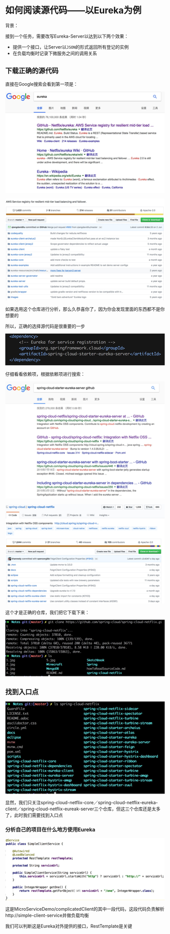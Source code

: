 # 如何阅读源代码——以Eureka为例 #

背景：

接到一个任务，需要改写Eureka-Server以达到以下两个效果：

+ 提供一个接口，让Server以`JSON`的形式返回所有登记的实例
+ 在负载均衡时记录下微服务之间的调用关系

## 下载正确的源代码 ##

直接在Google搜索会看到第一项是：

![1](1.jpg)

![2](2.jpg)

如果选用这个仓库进行分析，那么久恭喜你了，因为你会发现里面的东西都不是你想要的

所以，正确的选择源代码是很重要的一步

![3](3.jpg)

仔细看看依赖项，根据依赖项进行搜索：

![4](4.jpg)

![5](5.jpg)

这个才是正确的仓库，我们把它下载下来：

![6](6.jpg)

## 找到入口点 ##

![7](7.jpg)

显然，我们只关注spring-cloud-netflix-core／spring-cloud-netflix-eureka-client／spring-cloud-netflix-eureak-server三个仓库，但这三个仓库还是太多了，此时我们需要找到入口点

### 分析自己的项目在什么地方使用Eureka ###

![8](8.jpg)

这是MicroServiceDemo/complicatedClient的其中一段代码，这段代码负责解析http://simple-client-service并做负载均衡

我们可以判断这是Eureka对外提供的接口，RestTemplate是关键

